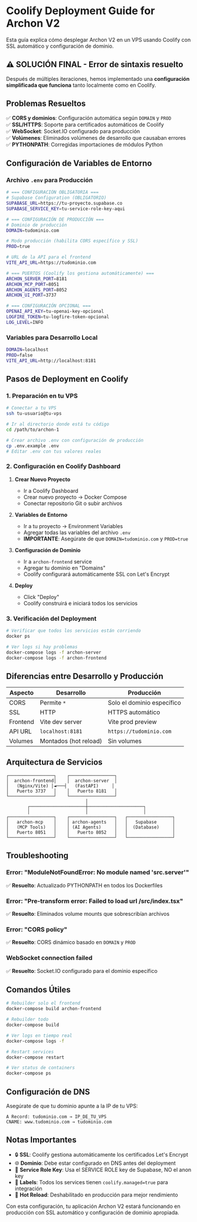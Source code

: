 # Coolify Deployment Guide for Archon V2

Esta guía explica cómo desplegar Archon V2 en un VPS usando Coolify con SSL automático y configuración de dominio.

## ⚠️ SOLUCIÓN FINAL - Error de sintaxis resuelto

Después de múltiples iteraciones, hemos implementado una **configuración simplificada que funciona** tanto localmente como en Coolify.

## Problemas Resueltos

✅ **CORS y dominios**: Configuración automática según `DOMAIN` y `PROD`  
✅ **SSL/HTTPS**: Soporte para certificados automáticos de Coolify  
✅ **WebSocket**: Socket.IO configurado para producción  
✅ **Volúmenes**: Eliminados volúmenes de desarrollo que causaban errores  
✅ **PYTHONPATH**: Corregidas importaciones de módulos Python  

## Configuración de Variables de Entorno

### Archivo `.env` para Producción

```bash
# === CONFIGURACIÓN OBLIGATORIA ===
# Supabase Configuration (OBLIGATORIO)
SUPABASE_URL=https://tu-proyecto.supabase.co
SUPABASE_SERVICE_KEY=tu-service-role-key-aqui

# === CONFIGURACIÓN DE PRODUCCIÓN ===
# Dominio de producción
DOMAIN=tudominio.com

# Modo producción (habilita CORS específico y SSL)
PROD=true

# URL de la API para el frontend
VITE_API_URL=https://tudominio.com

# === PUERTOS (Coolify los gestiona automáticamente) ===
ARCHON_SERVER_PORT=8181
ARCHON_MCP_PORT=8051
ARCHON_AGENTS_PORT=8052
ARCHON_UI_PORT=3737

# === CONFIGURACIÓN OPCIONAL ===
OPENAI_API_KEY=tu-openai-key-opcional
LOGFIRE_TOKEN=tu-logfire-token-opcional
LOG_LEVEL=INFO
```

### Variables para Desarrollo Local

```bash
DOMAIN=localhost
PROD=false
VITE_API_URL=http://localhost:8181
```

## Pasos de Deployment en Coolify

### 1. Preparación en tu VPS

```bash
# Conectar a tu VPS
ssh tu-usuario@tu-vps

# Ir al directorio donde está tu código
cd /path/to/archon-1

# Crear archivo .env con configuración de producción
cp .env.example .env
# Editar .env con tus valores reales
```

### 2. Configuración en Coolify Dashboard

1. **Crear Nuevo Proyecto**
   - Ir a Coolify Dashboard
   - Crear nuevo proyecto → Docker Compose
   - Conectar repositorio Git o subir archivos

2. **Variables de Entorno**
   - Ir a tu proyecto → Environment Variables
   - Agregar todas las variables del archivo `.env`
   - **IMPORTANTE**: Asegúrate de que `DOMAIN=tudominio.com` y `PROD=true`

3. **Configuración de Dominio**
   - Ir a `archon-frontend` service
   - Agregar tu dominio en "Domains"
   - Coolify configurará automáticamente SSL con Let's Encrypt

4. **Deploy**
   - Click "Deploy"
   - Coolify construirá e iniciará todos los servicios

### 3. Verificación del Deployment

```bash
# Verificar que todos los servicios están corriendo
docker ps

# Ver logs si hay problemas
docker-compose logs -f archon-server
docker-compose logs -f archon-frontend
```

## Diferencias entre Desarrollo y Producción

| Aspecto | Desarrollo | Producción |
|---------|------------|------------|
| CORS | Permite `*` | Solo el dominio específico |
| SSL | HTTP | HTTPS automático |
| Frontend | Vite dev server | Vite prod preview |
| API URL | `localhost:8181` | `https://tudominio.com` |
| Volumes | Montados (hot reload) | Sin volumes |

## Arquitectura de Servicios

```
┌─────────────────┐    ┌─────────────────┐
│  archon-frontend│    │  archon-server  │
│   (Nginx/Vite) │◄───┤   (FastAPI)     │
│   Puerto 3737   │    │   Puerto 8181   │
└─────────────────┘    └─────────────────┘
                              │
        ┌─────────────────────┼─────────────────────┐
        │                     │                     │
┌─────────────────┐    ┌─────────────────┐   ┌─────────────────┐
│   archon-mcp    │    │ archon-agents   │   │   Supabase      │
│   (MCP Tools)   │    │ (AI Agents)     │   │  (Database)     │
│   Puerto 8051   │    │   Puerto 8052   │   │                 │
└─────────────────┘    └─────────────────┘   └─────────────────┘
```

## Troubleshooting

### Error: "ModuleNotFoundError: No module named 'src.server'"
✅ **Resuelto**: Actualizado PYTHONPATH en todos los Dockerfiles

### Error: "Pre-transform error: Failed to load url /src/index.tsx"
✅ **Resuelto**: Eliminados volume mounts que sobrescribían archivos

### Error: "CORS policy"
✅ **Resuelto**: CORS dinámico basado en `DOMAIN` y `PROD`

### WebSocket connection failed
✅ **Resuelto**: Socket.IO configurado para el dominio específico

## Comandos Útiles

```bash
# Rebuilder solo el frontend
docker-compose build archon-frontend

# Rebuilder todo
docker-compose build

# Ver logs en tiempo real
docker-compose logs -f

# Restart services
docker-compose restart

# Ver status de containers
docker-compose ps
```

## Configuración de DNS

Asegúrate de que tu dominio apunte a la IP de tu VPS:

```
A Record: tudominio.com → IP_DE_TU_VPS
CNAME: www.tudominio.com → tudominio.com
```

## Notas Importantes

- 🔒 **SSL**: Coolify gestiona automáticamente los certificados Let's Encrypt
- 🌐 **Dominio**: Debe estar configurado en DNS antes del deployment
- 🔑 **Service Role Key**: Usa el SERVICE ROLE key de Supabase, NO el anon key
- 📝 **Labels**: Todos los services tienen `coolify.managed=true` para integración
- 🚀 **Hot Reload**: Deshabilitado en producción para mejor rendimiento

Con esta configuración, tu aplicación Archon V2 estará funcionando en producción con SSL automático y configuración de dominio apropiada.